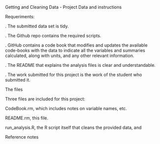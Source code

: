 

Getting and Cleaning Data - Project Data and instructions

Requeriments:

. The submitted data set is tidy.

. The Github repo contains the required scripts.

. GitHub contains a code book that modifies and updates the available code-books with the data to indicate all the variables and summaries calculated, along with units, and any other relevant information.

. The README that explains the analysis files is clear and understandable.

. The work submitted for this project is the work of the student who submitted it.

The files

Three files are included for this project:

CodeBook.rm, which includes notes on variable names, etc.

README.rm, this file.

run_analysis.R, the R script itself that cleans the provided data, and

Reference notes